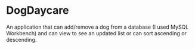 # DogDaycare

An application that can add/remove a dog from a database (I used MySQL Workbench) and can view to see an updated list or can sort ascending or descending.
